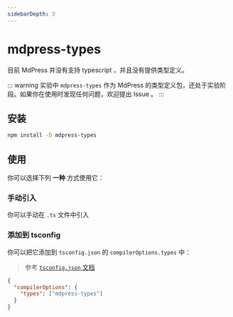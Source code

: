 ```yaml
---
sidebarDepth: 3
---
```


# mdpress-types <GitHubLink repo="mdpress/mdpress-community"/>

目前 MdPress 并没有支持 typescript ，并且没有提供类型定义。

<!--
[mdpress-plugin-typescript](../plugins/typescript.md) 提供了在 VuePress 中使用 typescript 的部分能力。如果你想获取到正确的类型定义，你可以配合 `mdpress-types` 一起使用。
-->

::: warning 实验中
`mdpress-types` 作为 MdPress 的类型定义包，还处于实验阶段。如果你在使用时发现任何问题，欢迎提出 Issue 。
:::

## 安装

```sh
npm install -D mdpress-types
```

## 使用

你可以选择下列 **一种** 方式使用它：

### 手动引入

你可以手动在 `.ts` 文件中引入

### 添加到 tsconfig

你可以把它添加到 `tsconfig.json` 的 `compilerOptions.types` 中：

> 参考 [`tsconfig.json` 文档](https://www.typescriptlang.org/docs/handbook/tsconfig-json.html#types-typeroots-and-types)

```json {3}
{
  "compilerOptions": {
    "types": ["mdpress-types"]
  }
}
```
